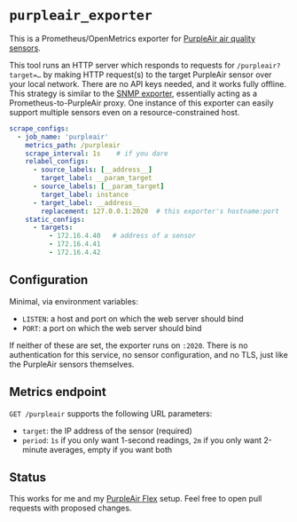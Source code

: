 # `purpleair_exporter`

This is a Prometheus/OpenMetrics exporter for [PurpleAir air quality sensors](https://www.purpleair.com).

This tool runs an HTTP server which responds to requests for `/purpleair?target=…` by making HTTP request(s) to the
target PurpleAir sensor over your local network. There are no API keys needed, and it works fully offline. This
strategy is similar to the [SNMP exporter](https://github.com/prometheus/snmp_exporter), essentially acting as a
Prometheus-to-PurpleAir proxy. One instance of this exporter can easily support multiple sensors even on a
resource-constrained host.

```yaml
scrape_configs:
  - job_name: 'purpleair'
    metrics_path: /purpleair
    scrape_interval: 1s    # if you dare
    relabel_configs:
      - source_labels: [__address__]
        target_label: __param_target
      - source_labels: [__param_target]
        target_label: instance
      - target_label: __address__
        replacement: 127.0.0.1:2020  # this exporter's hostname:port
    static_configs:
      - targets:
          - 172.16.4.40   # address of a sensor
          - 172.16.4.41
          - 172.16.4.42
```

## Configuration

Minimal, via environment variables:

* `LISTEN`: a host and port on which the web server should bind
* `PORT`: a port on which the web server should bind

If neither of these are set, the exporter runs on `:2020`. There is no authentication for this service, no sensor
configuration, and no TLS, just like the PurpleAir sensors themselves.

## Metrics endpoint

`GET /purpleair` supports the following URL parameters:

* `target`: the IP address of the sensor (required)
* `period`: `1s` if you only want 1-second readings, `2m` if you only want 2-minute averages, empty if you want both

## Status

This works for me and my [PurpleAir Flex](https://www2.purpleair.com/products/purpleair-flex) setup. Feel free to open
pull requests with proposed changes.
